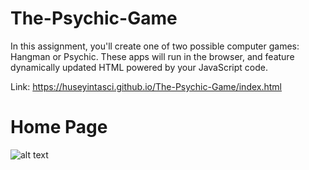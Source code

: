# The-Psychic-Game


In this assignment, you'll create one of two possible computer games: Hangman or Psychic. These apps will run in the browser, and feature dynamically updated HTML powered by your JavaScript code.

 Link:   https://huseyintasci.github.io/The-Psychic-Game/index.html


Home Page
===
![alt text](https://github.com/HUSEYINTASCI/The-Psychic-Game/tree/master/style/home.gif)
